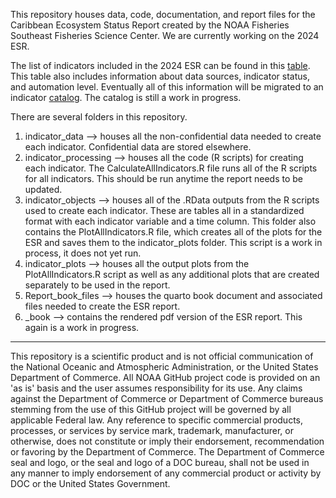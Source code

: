 This repository houses data, code, documentation, and report files for the Caribbean Ecosystem Status Report created by the NOAA Fisheries Southeast Fisheries Science Center. We are currently working on the 2024 ESR.

The list of indicators included in the 2024 ESR can be found in this [table](https://docs.google.com/spreadsheets/d/1WZtclTkyLzTAARKTIa69AiEVWsXMuG2K/edit?usp=sharing&ouid=103178636955659669576&rtpof=true&sd=true). This table also includes information about data sources, indicator status, and automation level. Eventually all of this information will be migrated to an indicator [catalog](https://github.com/Gulf-IEA/ESR-indicator-catalog.git). The catalog is still a work in progress.

There are several folders in this repository.
1. indicator_data --> houses all the non-confidential data needed to create each indicator. Confidential data are stored elsewhere.
2. indicator_processing --> houses all the code (R scripts) for creating each indicator. The CalculateAllIndicators.R file runs all of the R scripts for all indicators. This should be run anytime the report needs to be updated. 
3. indicator_objects --> houses all of the .RData outputs from the R scripts used to create each indicator. These are tables all in a standardized format with each indicator variable and a time column. This folder also contains the PlotAllIndicators.R file, which creates all of the plots for the ESR and saves them to the indicator_plots folder. This script is a work in process, it does not yet run.
4. indicator_plots --> houses all the output plots from the PlotAllIndicators.R script as well as any additional plots that are created separately to be used in the report.
5. Report_book_files --> houses the quarto book document and associated files needed to create the ESR report.
6. _book --> contains the rendered pdf version of the ESR report. This again is a work in progress.


_____________________________________________________________________

This repository is a scientific product and is not official communication of the National Oceanic and Atmospheric Administration, or the United States Department of Commerce. All NOAA GitHub project code is provided on an 'as is' basis and the user assumes responsibility for its use. Any claims against the Department of Commerce or Department of Commerce bureaus stemming from the use of this GitHub project will be governed by all applicable Federal law. Any reference to specific commercial products, processes, or services by service mark, trademark, manufacturer, or otherwise, does not constitute or imply their endorsement, recommendation or favoring by the Department of Commerce. The Department of Commerce seal and logo, or the seal and logo of a DOC bureau, shall not be used in any manner to imply endorsement of any commercial product or activity by DOC or the United States Government. 
